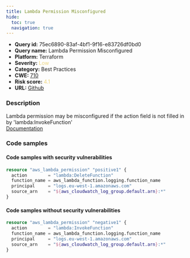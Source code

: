 ```yaml
---
title: Lambda Permission Misconfigured
hide:
  toc: true
  navigation: true
---
```


<style>
  .highlight .hll {
    background-color: #ff171742;
  }
  .md-content {
    max-width: 1100px;
    margin: 0 auto;
  }
</style>

-   **Query id:** 75ec6890-83af-4bf1-9f16-e83726df0bd0
-   **Query name:** Lambda Permission Misconfigured
-   **Platform:** Terraform
-   **Severity:** <span style="color:#edd57e">Low</span>
-   **Category:** Best Practices
-   **CWE:** <a href="https://cwe.mitre.org/data/definitions/710.html" onclick="newWindowOpenerSafe(event, 'https://cwe.mitre.org/data/definitions/710.html')">710</a>
-   **Risk score:** <span style="color:#edd57e">4.1</span>
-   **URL:** [Github](https://github.com/Checkmarx/kics/tree/master/assets/queries/terraform/aws/lambda_permission_misconfigured)

### Description
Lambda permission may be misconfigured if the action field is not filled in by 'lambda:InvokeFunction'<br>
[Documentation](https://registry.terraform.io/providers/hashicorp/aws/latest/docs/resources/lambda_permission)

### Code samples
#### Code samples with security vulnerabilities
```tf title="Positive test num. 1 - tf file" hl_lines="2"
resource "aws_lambda_permission" "positive1" {
  action        = "lambda:DeleteFunction"
  function_name = aws_lambda_function.logging.function_name
  principal     = "logs.eu-west-1.amazonaws.com"
  source_arn    = "${aws_cloudwatch_log_group.default.arn}:*"
}

```


#### Code samples without security vulnerabilities
```tf title="Negative test num. 1 - tf file"
resource "aws_lambda_permission" "negative1" {
  action        = "lambda:InvokeFunction"
  function_name = aws_lambda_function.logging.function_name
  principal     = "logs.eu-west-1.amazonaws.com"
  source_arn    = "${aws_cloudwatch_log_group.default.arn}:*"
}

```


